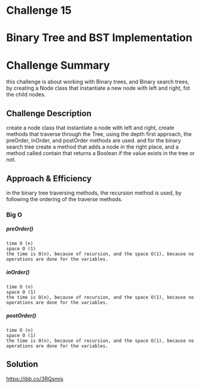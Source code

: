 # Challenge 15

# Binary Tree and BST Implementation

# Challenge Summary
this challenge is about working with Binary trees, and Binary search trees, by creating a Node class that instantiate a new node with left and right, fot the child nodes.

## Challenge Description
create a node class that instantiate a node with left and right, create methods that traverse through the Tree, using the depth first approach, the preOrder, inOrder, and postOrder methods are used. and for the binary search tree create a method that adds a node in the right place, and a method called contain that returns a Boolean if the value exists in the tree or not.

## Approach & Efficiency
in the binary tree traversing methods, the recursion method is used, by following the ordering of the traverse methods. 

### Big O
   ##### preOrder()
    time O (n)
    space O (1)
    the time is O(n), because of recursion, and the space O(1), because no operations are done for the variables.
   
   ##### inOrder()
    time O (n)
    space O (1)
    the time is O(n), because of recursion, and the space O(1), because no operations are done for the variables.
    
   ##### postOrder()
    time O (n)
    space O (1)
    the time is O(n), because of recursion, and the space O(1), because no operations are done for the variables.

  



## Solution
https://ibb.co/3RQsmjs

